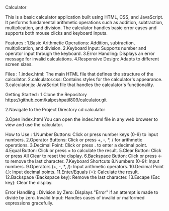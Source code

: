 Calculator 

This is a basic calculator application built using HTML, CSS, and JavaScript. It performs fundamental arithmetic operations such as addition, subtraction, multiplication, and division. The calculator handles basic error cases and supports both mouse clicks and keyboard inputs.

Features :
1.Basic Arithmetic Operations: Addition, subtraction, multiplication, and division.
2.Keyboard Input: Supports number and operator input through the keyboard.
3.Error Handling: Displays an error message for invalid calculations.
4.Responsive Design: Adapts to different screen sizes.

Files :
1.index.html: The main HTML file that defines the structure of the calculator.
2.calculator.css: Contains styles for the calculator's appearance.
3.calculator.js: JavaScript file that handles the calculator's functionality.

Getting Started :
1.Clone the Repository
https://github.com/kalpeshpatil809/calculator.git

2.Navigate to the Project Directory
cd calculator

3.Open index.html
You can open the index.html file in any web browser to view and use the calculator.

How to Use :
1.Number Buttons: Click or press number keys (0-9) to input numbers.
2.Operator Buttons: Click or press +, -, *, / for arithmetic operations.
3.Decimal Point: Click or press . to enter a decimal point.
4.Equal Button: Click or press = to calculate the result.
5.Clear Button: Click or press All Clear to reset the display.
6.Backspace Button: Click or press ← to remove the last character.
7.Keyboard Shortcuts
8.Numbers (0-9): Input numbers.
9.Operators (+, -, *, /): Input arithmetic operators.
10.Decimal Point (.): Input decimal points.
11.Enter/Equals (=): Calculate the result.
12.Backspace (Backspace key): Remove the last character.
13.Escape (Esc key): Clear the display.

Error Handling :
Division by Zero: Displays "Error" if an attempt is made to divide by zero.
Invalid Input: Handles cases of invalid or malformed expressions gracefully.
